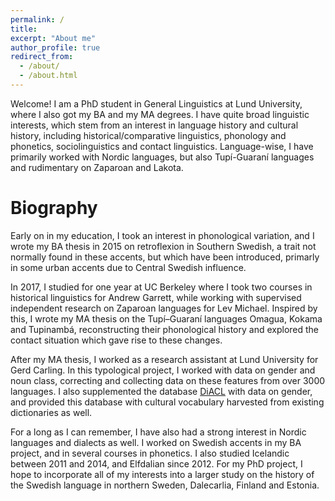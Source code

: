 ```yaml
---
permalink: /
title:
excerpt: "About me"
author_profile: true
redirect_from: 
  - /about/
  - /about.html
---
```


Welcome! I am a PhD student in General Linguistics at Lund University, where I also got my BA and my MA degrees. I have quite broad linguistic interests, which stem from an interest in language history and cultural history, including historical/comparative linguistics, phonology and phonetics, sociolinguistics and contact linguistics. Language-wise, I have primarily worked with Nordic languages, but also Tupí-Guaraní languages and rudimentary on Zaparoan and Lakota.

Biography
======

Early on in my education, I took an interest in phonological variation, and I wrote my BA thesis in 2015 on retroflexion in Southern Swedish, a trait not normally found in these accents, but which have been introduced, primarly in some urban accents due to Central Swedish influence. 

In 2017, I studied for one year at UC Berkeley where I took two courses in historical linguistics for Andrew Garrett, while working with supervised independent research on Zaparoan languages for Lev Michael. Inspired by this, I wrote my MA thesis on the Tupí–Guaraní languages Omagua, Kokama and Tupinambá, reconstructing their phonological history and explored the contact situation which gave rise to these changes.

After my MA thesis, I worked as a research assistant at Lund University for Gerd Carling. In this typological project, I worked with data on gender and noun class, correcting and collecting data on these features from over 3000 languages. I also supplemented the database [DiACL](https://diacl.ht.lu.se/) with data on gender, and provided this database with cultural vocabulary harvested from existing dictionaries as well.

For a long as I can remember, I have also had a strong interest in Nordic languages and dialects as well. I worked on Swedish accents in my BA project, and in several courses in phonetics. I also studied Icelandic between 2011 and 2014, and Elfdalian since 2012. For my PhD project, I hope to incorporate all of my interests into a larger study on the history of the Swedish language in northern Sweden, Dalecarlia, Finland and Estonia.



